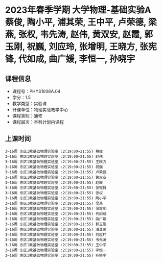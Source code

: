 # 2023年春季学期 大学物理-基础实验A 蔡俊, 陶小平, 浦其荣, 王中平, 卢荣德, 梁燕, 张权, 韦先涛, 赵伟, 黄双安, 赵霞, 郭玉刚, 祝巍, 刘应玲, 张增明, 王晓方, 张宪锋, 代如成, 曲广媛, 李恒一, 孙晓宇






## 课程信息

- 课程号：PHYS1008A.04
- 学分：1.5
- 教学类型：实验课
- 开课单位：物理实验教学中心
- 课程类别：通修
- 课程层次：本科计划内课程

## 上课时间

```
3~16周 东区1教基础物理实验室 :2(19:00~21:55) 蔡俊
3~16周 东区1教基础物理实验室 :2(19:00~21:55) 赵伟
3~16周 东区1教基础物理实验室 :2(19:00~21:55) 王晓方
3~16周 东区1教基础物理实验室 :2(19:00~21:55) 祝巍
3~16周 东区1教基础物理实验室 :2(19:00~21:55) 卢荣德
3~16周 东区1教基础物理实验室 :2(19:00~21:55) 黄双安
3~16周 东区1教基础物理实验室 :2(19:00~21:55) 赵霞
3~16周 东区1教基础物理实验室 :2(19:00~21:55) 张宪锋
3~16周 东区1教基础物理实验室 :2(19:00~21:55) 张权
3~16周 东区1教基础物理实验室 :2(19:00~21:55) 陶小平
3~16周 东区1教基础物理实验室 :2(19:00~21:55) 梁燕
3~16周 东区1教基础物理实验室 :2(19:00~21:55) 张增明
3~16周 东区1教基础物理实验室 :2(19:00~21:55) 代如成
3~16周 东区1教基础物理实验室 :2(19:00~21:55) 曲广媛
3~16周 东区1教基础物理实验室 :2(19:00~21:55) 郭玉刚
3~16周 东区1教基础物理实验室 :2(19:00~21:55) 浦其荣
3~16周 东区1教基础物理实验室 :2(19:00~21:55) 刘应玲
3~16周 东区1教基础物理实验室 :2(19:00~21:55) 韦先涛
3~16周 东区1教基础物理实验室 :2(19:00~21:55) 王中平
3~16周 东区1教基础物理实验室 :2(19:00~21:55) 李恒一
3~16周 东区1教基础物理实验室 :2(19:00~21:55) 孙晓宇
```

